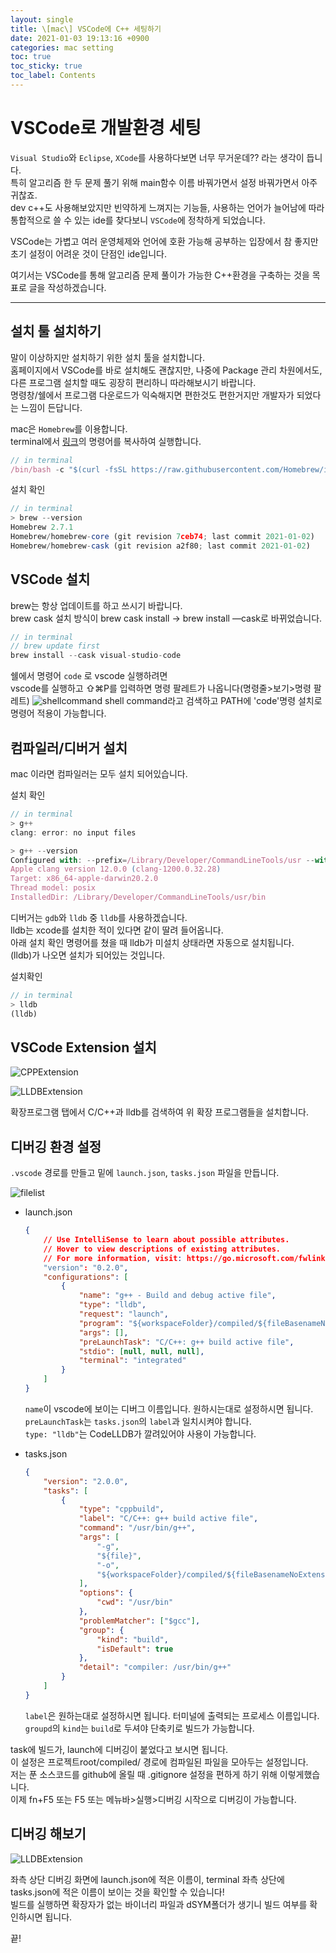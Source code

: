 ```yaml
---
layout: single
title: \[mac\] VSCode에 C++ 세팅하기
date: 2021-01-03 19:13:16 +0900
categories: mac setting
toc: true
toc_sticky: true
toc_label: Contents
---
```


# VSCode로 개발환경 세팅

`Visual Studio`와 `Eclipse`, `XCode`를 사용하다보면 너무 무거운데?? 라는 생각이 듭니다.<br>
특히 알고리즘 한 두 문제 풀기 위해 main함수 이름 바꿔가면서 설정 바꿔가면서 아주 귀찮죠.<br>
dev c++도 사용해보았지만 빈약하게 느껴지는 기능들, 사용하는 언어가 늘어남에 따라 통합적으로 쓸 수 있는 ide를 찾다보니 `VSCode`에 정착하게 되었습니다.

VSCode는 가볍고 여러 운영체제와 언어에 호환 가능해 공부하는 입장에서 참 좋지만
초기 설정이 어려운 것이 단점인 ide입니다.

여기서는 VSCode를 통해 알고리즘 문제 풀이가 가능한 C++환경을 구축하는 것을 목표로 글을 작성하겠습니다.

---

## 설치 툴 설치하기

말이 이상하지만 설치하기 위한 설치 툴을 설치합니다.<br>
홈페이지에서 VSCode를 바로 설치해도 괜찮지만, 나중에 Package 관리 차원에서도, 다른 프로그램 설치할 때도 굉장히 편리하니 따라해보시기 바랍니다.<br>
명령창/쉘에서 프로그램 다운로드가 익숙해지면 편한것도 편한거지만 개발자가 되었다는 느낌이 든답니다.

mac은 `Homebrew`를 이용합니다.<br>
terminal에서 [링크](https://brew.sh/)의 명령어를 복사하여 실행합니다.

```jsx
// in terminal
/bin/bash -c "$(curl -fsSL https://raw.githubusercontent.com/Homebrew/install/HEAD/install.sh)"
```

설치 확인

```jsx
// in terminal
> brew --version
Homebrew 2.7.1
Homebrew/homebrew-core (git revision 7ceb74; last commit 2021-01-02)
Homebrew/homebrew-cask (git revision a2f80; last commit 2021-01-02)
```

## VSCode 설치

brew는 항상 업데이트를 하고 쓰시기 바랍니다.<br>
brew cask 설치 방식이 brew cask install → brew install —cask로 바뀌었습니다.

```jsx
// in terminal
// brew update first
brew install --cask visual-studio-code
```

쉘에서 명령어 `code` 로 vscode 실행하려면<br>
vscode를 실행하고 ⇧⌘P를 입력하면 명령 팔레트가 나옵니다(명령줄>보기>명령 팔레트)
![shellcommand](/assets/images/2021-01-03/2021-01-03-shellcommand.png)
shell command라고 검색하고 PATH에 'code'명령 설치로 명령어 적용이 가능합니다.

## 컴파일러/디버거 설치

mac 이라면 컴파일러는 모두 설치 되어있습니다.

설치 확인

```jsx
// in terminal
> g++
clang: error: no input files

> g++ --version
Configured with: --prefix=/Library/Developer/CommandLineTools/usr --with-gxx-include-dir=/Library/Developer/CommandLineTools/SDKs/MacOSX.sdk/usr/include/c++/4.2.1
Apple clang version 12.0.0 (clang-1200.0.32.28)
Target: x86_64-apple-darwin20.2.0
Thread model: posix
InstalledDir: /Library/Developer/CommandLineTools/usr/bin
```

디버거는 `gdb`와 `lldb` 중 `lldb`를 사용하겠습니다.<br>
lldb는 xcode를 설치한 적이 있다면 같이 딸려 들어옵니다.<br>
아래 설치 확인 명령어를 쳤을 때 lldb가 미설치 상태라면 자동으로 설치됩니다.<br>
(lldb)가 나오면 설치가 되어있는 것입니다.

설치확인

```jsx
// in terminal
> lldb
(lldb)
```

## VSCode Extension 설치

![CPPExtension](/assets/images/2021-01-03/2021-01-03-c++extension.png)

![LLDBExtension](/assets/images/2021-01-03/2021-01-03-codelldb.png)

확장프로그램 탭에서 C/C++과 lldb를 검색하여 위 확장 프로그램들을 설치합니다.

## 디버깅 환경 설정

`.vscode` 경로를 만들고 밑에 `launch.json`, `tasks.json` 파일을 만듭니다.

![filelist](/assets/images/2021-01-03/2021-01-03-filelist.png)

-   launch.json

    ```json
    {
        // Use IntelliSense to learn about possible attributes.
        // Hover to view descriptions of existing attributes.
        // For more information, visit: https://go.microsoft.com/fwlink/?linkid=830387
        "version": "0.2.0",
        "configurations": [
            {
                "name": "g++ - Build and debug active file",
                "type": "lldb",
                "request": "launch",
                "program": "${workspaceFolder}/compiled/${fileBasenameNoExtension}",
                "args": [],
                "preLaunchTask": "C/C++: g++ build active file",
                "stdio": [null, null, null],
                "terminal": "integrated"
            }
        ]
    }
    ```

    `name`이 vscode에 보이는 디버그 이름입니다. 원하시는대로 설정하시면 됩니다.<br>
    `preLaunchTask`는 `tasks.json`의 `label`과 일치시켜야 합니다.<br>
    `type: "lldb"`는 CodeLLDB가 깔려있어야 사용이 가능합니다.

-   tasks.json

    ```json
    {
        "version": "2.0.0",
        "tasks": [
            {
                "type": "cppbuild",
                "label": "C/C++: g++ build active file",
                "command": "/usr/bin/g++",
                "args": [
                    "-g",
                    "${file}",
                    "-o",
                    "${workspaceFolder}/compiled/${fileBasenameNoExtension}"
                ],
                "options": {
                    "cwd": "/usr/bin"
                },
                "problemMatcher": ["$gcc"],
                "group": {
                    "kind": "build",
                    "isDefault": true
                },
                "detail": "compiler: /usr/bin/g++"
            }
        ]
    }
    ```

    `label`은 원하는대로 설정하시면 됩니다. 터미널에 출력되는 프로세스 이름입니다.<br>
    `groupd`의 `kind`는 `build`로 두셔야 단축키로 빌드가 가능합니다.

task에 빌드가, launch에 디버깅이 붙었다고 보시면 됩니다.<br>
이 설정은 프로젝트root/compiled/ 경로에 컴파일된 파일을 모아두는 설정입니다.<br>
저는 푼 소스코드를 github에 올릴 때 .gitignore 설정을 편하게 하기 위해 이렇게했습니다.<br>
이제 fn+F5 또는 F5 또는 메뉴바>실행>디버깅 시작으로 디버깅이 가능합니다.

## 디버깅 해보기

![LLDBExtension](/assets/images/2021-01-03/2021-01-03-debug.png)

좌측 상단 디버깅 화면에 launch.json에 적은 이름이, terminal 좌측 상단에 tasks.json에 적은 이름이 보이는 것을 확인할 수 있습니다!<br>
빌드를 실행하면 확장자가 없는 바이너리 파일과 dSYM폴더가 생기니 빌드 여부를 확인하시면 됩니다.

끝!
